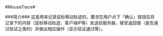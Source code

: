#MouseTrace#

###简介###
这是用来记录鼠标移动轨迹的，要求在用户点下「确认」按钮后将记录下的内容（鼠标移动轨迹、客户端IP等）发送给服务器，接受返回值（是否通过验证之类的）并做出相应操作（显示验证通过等）。